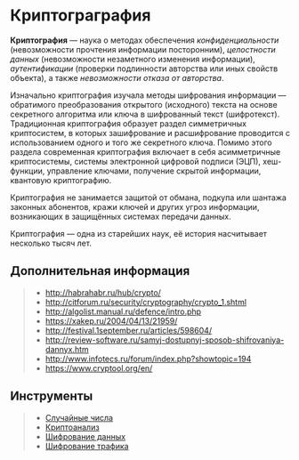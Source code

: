 # Криптограграфия

__Криптография__ — наука о методах обеспечения *конфиденциальности* (невозможности прочтения информации посторонним), *целостности данных* (невозможности незаметного изменения информации), *аутентификации* (проверки подлинности авторства или иных свойств объекта), а также *невозможности отказа от авторства*.

Изначально криптография изучала методы шифрования информации — обратимого преобразования открытого (исходного) текста на основе секретного алгоритма или ключа в шифрованный текст (шифротекст). Традиционная криптография образует раздел симметричных криптосистем, в которых зашифрование и расшифрование проводится с использованием одного и того же секретного ключа. Помимо этого раздела современная криптография включает в себя асимметричные криптосистемы, системы электронной цифровой подписи (ЭЦП), хеш-функции, управление ключами, получение скрытой информации, квантовую криптографию.

Криптография не занимается защитой от обмана, подкупа или шантажа законных абонентов, кражи ключей и других угроз информации, возникающих в защищённых системах передачи данных.

Криптография — одна из старейших наук, её история насчитывает несколько тысяч лет.

## Дополнительная информация
> * http://habrahabr.ru/hub/crypto/
> * http://citforum.ru/security/cryptography/crypto_1.shtml
> * http://algolist.manual.ru/defence/intro.php
> * https://xakep.ru/2004/04/13/21959/
> * http://festival.1september.ru/articles/598604/
> * http://review-software.ru/samyj-dostupnyj-sposob-shifrovaniya-dannyx.htm
> * http://www.infotecs.ru/forum/index.php?showtopic=194
> * https://www.cryptool.org/en/

## Инструменты
> * [Случайные числа](http://www.securitylab.ru/software/1300/)
> * [Криптоанализ](http://www.securitylab.ru/software/1313/)
> * [Шифрование данных](http://www.securitylab.ru/software/1314/)
> * [Шифрование трафика](http://www.securitylab.ru/software/1315/)